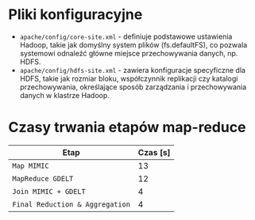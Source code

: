 # Pliki konfiguracyjne
- `apache/config/core-site.xml` - definiuje podstawowe ustawienia Hadoop, takie jak domyślny system plików (fs.defaultFS), co pozwala systemowi odnaleźć główne miejsce przechowywania danych, np. HDFS.
- `apache/config/hdfs-site.xml` - zawiera konfiguracje specyficzne dla HDFS, takie jak rozmiar bloku, współczynnik replikacji czy katalogi przechowywania, określające sposób zarządzania i przechowywania danych w klastrze Hadoop.

# Czasy trwania etapów map-reduce
|Etap|Czas [s]|
|----|-------|
|`Map MIMIC`| 13|
|`MapReduce GDELT`| 12|
|`Join MIMIC + GDELT` | 4 |
|`Final Reduction & Aggregation`| 4|